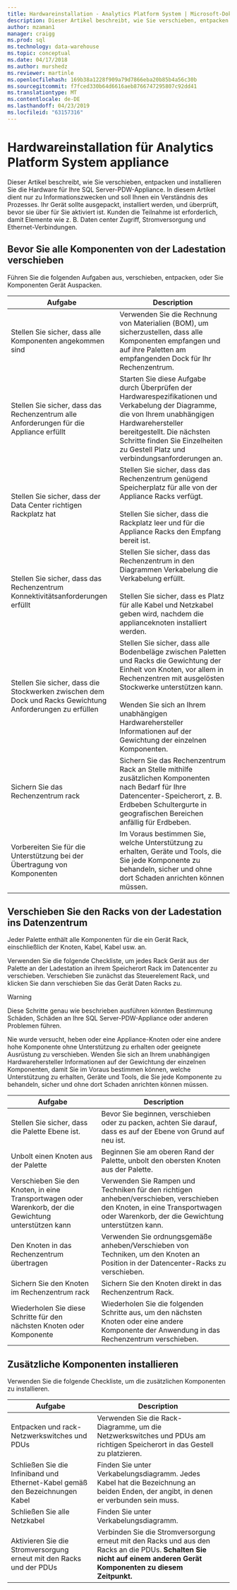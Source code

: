 ```yaml
---
title: Hardwareinstallation - Analytics Platform System | Microsoft-Dokumentation
description: Dieser Artikel beschreibt, wie Sie verschieben, entpacken und installieren Sie die Hardware für Ihre SQL Server-PDW-Appliance. In diesem Artikel dient nur zu Informationszwecken und soll Ihnen ein Verständnis des Prozesses. Ihr Gerät sollte ausgepackt, installiert werden, und überprüft, bevor sie über für Sie aktiviert ist. Kunden die Teilnahme ist erforderlich, damit Elemente wie z. B. Daten center Zugriff, Stromversorgung und Ethernet-Verbindungen.
author: mzaman1
manager: craigg
ms.prod: sql
ms.technology: data-warehouse
ms.topic: conceptual
ms.date: 04/17/2018
ms.author: murshedz
ms.reviewer: martinle
ms.openlocfilehash: 169b38a1228f909a79d7866eba20b85b4a56c30b
ms.sourcegitcommit: f7fced330b64d6616aeb8766747295807c92dd41
ms.translationtype: MT
ms.contentlocale: de-DE
ms.lasthandoff: 04/23/2019
ms.locfileid: "63157316"
---
```

# <a name="hardware-installation-for-analytics-platform-system-appliance"></a>Hardwareinstallation für Analytics Platform System appliance
Dieser Artikel beschreibt, wie Sie verschieben, entpacken und installieren Sie die Hardware für Ihre SQL Server-PDW-Appliance. In diesem Artikel dient nur zu Informationszwecken und soll Ihnen ein Verständnis des Prozesses. Ihr Gerät sollte ausgepackt, installiert werden, und überprüft, bevor sie über für Sie aktiviert ist. Kunden die Teilnahme ist erforderlich, damit Elemente wie z. B. Daten center Zugriff, Stromversorgung und Ethernet-Verbindungen.  
  
## <a name="BeforeMoving"></a>Bevor Sie alle Komponenten von der Ladestation verschieben  
Führen Sie die folgenden Aufgaben aus, verschieben, entpacken, oder Sie Komponenten Gerät Auspacken.  
  
|Aufgabe|Description|  
|--------|---------------|  
|Stellen Sie sicher, dass alle Komponenten angekommen sind|Verwenden Sie die Rechnung von Materialien (BOM), um sicherzustellen, dass alle Komponenten empfangen und auf ihre Paletten am empfangenden Dock für Ihr Rechenzentrum.|  
|Stellen Sie sicher, dass das Rechenzentrum alle Anforderungen für die Appliance erfüllt|Starten Sie diese Aufgabe durch Überprüfen der Hardwarespezifikationen und Verkabelung der Diagramme, die von Ihrem unabhängigen Hardwarehersteller bereitgestellt. Die nächsten Schritte finden Sie Einzelheiten zu Gestell Platz und verbindungsanforderungen an.|  
|Stellen Sie sicher, dass der Data Center richtigen Rackplatz hat|Stellen Sie sicher, dass das Rechenzentrum genügend Speicherplatz für alle von der Appliance Racks verfügt.<br /><br />Stellen Sie sicher, dass die Rackplatz leer und für die Appliance Racks den Empfang bereit ist.|  
|Stellen Sie sicher, dass das Rechenzentrum Konnektivitätsanforderungen erfüllt|Stellen Sie sicher, dass das Rechenzentrum in den Diagrammen Verkabelung die Verkabelung erfüllt.<br /><br />Stellen Sie sicher, dass es Platz für alle Kabel und Netzkabel geben wird, nachdem die applianceknoten installiert werden.|  
|Stellen Sie sicher, dass die Stockwerken zwischen dem Dock und Racks Gewichtung Anforderungen zu erfüllen|Stellen Sie sicher, dass alle Bodenbeläge zwischen Paletten und Racks die Gewichtung der Einheit von Knoten, vor allem in Rechenzentren mit ausgelösten Stockwerke unterstützen kann.<br /><br />Wenden Sie sich an Ihrem unabhängigen Hardwarehersteller Informationen auf der Gewichtung der einzelnen Komponenten.|  
|Sichern Sie das Rechenzentrum rack|Sichern Sie das Rechenzentrum Rack an Stelle mithilfe zusätzlichen Komponenten nach Bedarf für Ihre Datencenter-Speicherort, z. B. Erdbeben Schultergurte in geografischen Bereichen anfällig für Erdbeben.|  
|Vorbereiten Sie für die Unterstützung bei der Übertragung von Komponenten|Im Voraus bestimmen Sie, welche Unterstützung zu erhalten, Geräte und Tools, die Sie jede Komponente zu behandeln, sicher und ohne dort Schaden anrichten können müssen.|  
  
## <a name="Moving"></a>Verschieben Sie den Racks von der Ladestation ins Datenzentrum  
Jeder Palette enthält alle Komponenten für die ein Gerät Rack, einschließlich der Knoten, Kabel, Kabel usw. an.  
  
Verwenden Sie die folgende Checkliste, um jedes Rack Gerät aus der Palette an der Ladestation an ihrem Speicherort Rack im Datencenter zu verschieben. Verschieben Sie zunächst das Steuerelement Rack, und klicken Sie dann verschieben Sie das Gerät Daten Racks zu.  
  
> [!WARNING]  
> Diese Schritte genau wie beschrieben ausführen könnten Bestimmung Schäden, Schäden an Ihre SQL Server-PDW-Appliance oder anderen Problemen führen.  
>   
> Nie wurde versucht, heben oder eine Appliance-Knoten oder eine andere hohe Komponente ohne Unterstützung zu erhalten oder geeignete Ausrüstung zu verschieben. Wenden Sie sich an Ihrem unabhängigen Hardwarehersteller Informationen auf der Gewichtung der einzelnen Komponenten, damit Sie im Voraus bestimmen können, welche Unterstützung zu erhalten, Geräte und Tools, die Sie jede Komponente zu behandeln, sicher und ohne dort Schaden anrichten können müssen.  
  
|Aufgabe|Description|  
|--------|---------------|  
|Stellen Sie sicher, dass die Palette Ebene ist.|Bevor Sie beginnen, verschieben oder zu packen, achten Sie darauf, dass es auf der Ebene von Grund auf neu ist.|  
|Unbolt einen Knoten aus der Palette|Beginnen Sie am oberen Rand der Palette, unbolt den obersten Knoten aus der Palette.|  
|Verschieben Sie den Knoten, in eine Transportwagen oder Warenkorb, der die Gewichtung unterstützen kann|Verwenden Sie Rampen und Techniken für den richtigen anheben/verschieben, verschieben den Knoten, in eine Transportwagen oder Warenkorb, der die Gewichtung unterstützen kann.|  
|Den Knoten in das Rechenzentrum übertragen|Verwenden Sie ordnungsgemäße anheben/Verschieben von Techniken, um den Knoten an Position in der Datencenter-Racks zu verschieben.|  
|Sichern Sie den Knoten im Rechenzentrum rack|Sichern Sie den Knoten direkt in das Rechenzentrum Rack.|  
|Wiederholen Sie diese Schritte für den nächsten Knoten oder Komponente|Wiederholen Sie die folgenden Schritte aus, um den nächsten Knoten oder eine andere Komponente der Anwendung in das Rechenzentrum verschieben.|  
  
## <a name="AfterMoving"></a>Zusätzliche Komponenten installieren  
Verwenden Sie die folgende Checkliste, um die zusätzlichen Komponenten zu installieren.  
  
|Aufgabe|Description||  
|--------|---------------|-|  
|Entpacken und rack-Netzwerkswitches und PDUs|Verwenden Sie die Rack-Diagramme, um die Netzwerkswitches und PDUs am richtigen Speicherort in das Gestell zu platzieren.||  
|Schließen Sie die Infiniband und Ethernet-Kabel gemäß den Bezeichnungen Kabel|Finden Sie unter Verkabelungsdiagramm. Jedes Kabel hat die Bezeichnung an beiden Enden, der angibt, in denen er verbunden sein muss.||  
|Schließen Sie alle Netzkabel|Finden Sie unter Verkabelungsdiagramm.||  
|Aktivieren Sie die Stromversorgung erneut mit den Racks und der PDUs|Verbinden Sie die Stromversorgung erneut mit den Racks und aus den Racks an die PDUs. **Schalten Sie nicht auf einem anderen Gerät Komponenten zu diesem Zeitpunkt.**||  
  
<!-- MISSING LINKS ## See Also  
[Common Metadata Query Examples &#40;SQL Server PDW&#41;](../sqlpdw/common-metadata-query-examples-sql-server-pdw.md)  -->  
  
